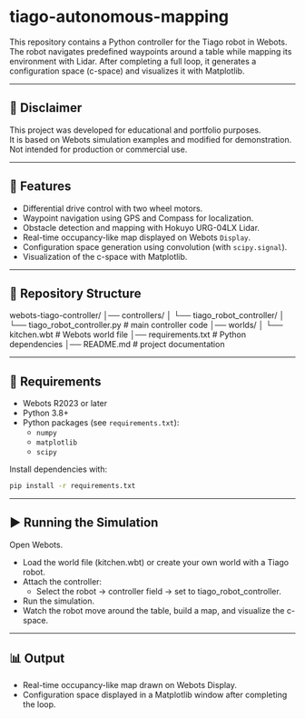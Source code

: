 # tiago-autonomous-mapping
This repository contains a Python controller for the Tiago robot in Webots. The robot navigates predefined waypoints around a table while mapping its environment with Lidar. After completing a full loop, it generates a configuration space (c-space) and visualizes it with Matplotlib.

---
## 📢 Disclaimer
This project was developed for educational and portfolio purposes.  
It is based on Webots simulation examples and modified for demonstration.  
Not intended for production or commercial use.


---

## 🚀 Features
- Differential drive control with two wheel motors.
- Waypoint navigation using GPS and Compass for localization.
- Obstacle detection and mapping with Hokuyo URG-04LX Lidar.
- Real-time occupancy-like map displayed on Webots `Display`.
- Configuration space generation using convolution (with `scipy.signal`).
- Visualization of the c-space with Matplotlib.

---

## 📂 Repository Structure
webots-tiago-controller/
│── controllers/
│ └── tiago_robot_controller/
│ └── tiago_robot_controller.py # main controller code
│── worlds/
│ └── kitchen.wbt # Webots world file
│── requirements.txt # Python dependencies
│── README.md # project documentation

---

## 🔧 Requirements
- Webots R2023 or later  
- Python 3.8+  
- Python packages (see `requirements.txt`):
  - `numpy`
  - `matplotlib`
  - `scipy`

Install dependencies with:
```bash
pip install -r requirements.txt
```
---

## ▶️ Running the Simulation
Open Webots.
- Load the world file (kitchen.wbt) or create your own world with a Tiago robot.
- Attach the controller:
    - Select the robot → controller field → set to tiago_robot_controller.
- Run the simulation.
- Watch the robot move around the table, build a map, and visualize the c-space.

---

## 📊 Output
- Real-time occupancy-like map drawn on Webots Display.
- Configuration space displayed in a Matplotlib window after completing the loop.
